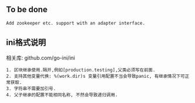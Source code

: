 ## To be done

    Add zookeeper etc. support with an adapter interface.

## ini格式说明

相关库: github.com/go-ini/ini

    1. 区块继承使用.隔开,例如[production.testing],父类必须写在前面.
    2. 支持其他变量代换: %(work.dir)s 变量引用配置不当会导致panic, 有继承情况下可正常获取.
    3. 字符串不需要加引号.
    4. 父子继承的配置不能相同名称, 不然会导致递归调用.
